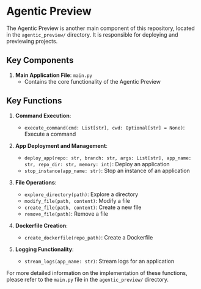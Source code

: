 # Agentic Preview

The Agentic Preview is another main component of this repository, located in the `agentic_preview/` directory. It is responsible for deploying and previewing projects.

## Key Components

1. **Main Application File**: `main.py`
   - Contains the core functionality of the Agentic Preview

## Key Functions

1. **Command Execution**:
   - `execute_command(cmd: List[str], cwd: Optional[str] = None)`: Execute a command

2. **App Deployment and Management**:
   - `deploy_app(repo: str, branch: str, args: List[str], app_name: str, repo_dir: str, memory: int)`: Deploy an application
   - `stop_instance(app_name: str)`: Stop an instance of an application

3. **File Operations**:
   - `explore_directory(path)`: Explore a directory
   - `modify_file(path, content)`: Modify a file
   - `create_file(path, content)`: Create a new file
   - `remove_file(path)`: Remove a file

4. **Dockerfile Creation**:
   - `create_dockerfile(repo_path)`: Create a Dockerfile

5. **Logging Functionality**:
   - `stream_logs(app_name: str)`: Stream logs for an application

For more detailed information on the implementation of these functions, please refer to the `main.py` file in the `agentic_preview/` directory.
